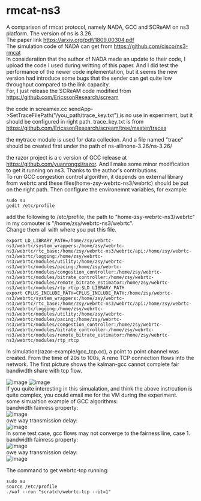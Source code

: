# rmcat-ns3
A comparison of rmcat protocol, namely NADA, GCC and SCReAM on ns3 platform. The version of ns is 3.26.   
The paper link https://arxiv.org/pdf/1809.00304.pdf   
The simulation code of NADA can get from https://github.com/cisco/ns3-rmcat  
In consideration that the author of NADA made an update to their code, I upload the code I used during writting of this paper. And I did test the performance of the newer code inplementation, but it seems the new version had introduce some bugs that the sender can get quite low throughput compared to the link capacity.  
For, I just release the SCReAM code modified from https://github.com/EricssonResearch/scream  

the code in screamex.cc sendApp->SetTraceFilePath("/you_path/trace_key.txt"),is no use in experiment, but it should be configured in right path. trace_key.txt is from https://github.com/EricssonResearch/scream/tree/master/traces  

the mytrace module is used for data collecion. And a file named "trace" should be created first under the  path of ns-allinone-3.26/ns-3.26/  

the razor project is a c version of GCC release at https://github.com/yuanrongxi/razor. And I make some minor modification to get it running on ns3. Thanks to the author's contributions.  
To run GCC congestion control algorithm, it depends on external library from webrtc and these files(home-zsy-webrtc-ns3/webrtc) should be put on the right path. Then configure the environemnt variables, for example:  
```
sudo su  
gedit /etc/profile  
```
add the following to /etc/profile, the path to  "home-zsy-webrtc-ns3/webrtc" in my comouter is "/home/zsy/webrtc-ns3/webrtc".  
Change them all with where you put this file.  
```
export LD_LIBRARY_PATH=/home/zsy/webrtc-ns3/webrtc/system_wrappers:/home/zsy/webrtc-ns3/webrtc/rtc_base:/home/zsy/webrtc-ns3/webrtc/api:/home/zsy/webrtc-ns3/webrtc/logging:/home/zsy/webrtc-ns3/webrtc/modules/utility:/home/zsy/webrtc-ns3/webrtc/modules/pacing:/home/zsy/webrtc-ns3/webrtc/modules/congestion_controller:/home/zsy/webrtc-ns3/webrtc/modules/bitrate_controller:/home/zsy/webrtc-ns3/webrtc/modules/remote_bitrate_estimator:/home/zsy/webrtc-ns3/webrtc/modules/rtp_rtcp:$LD_LIBRARY_PATH  
export CPLUS_INCLUDE_PATH=CPLUS_INCLUDE_PATH:/home/zsy/webrtc-ns3/webrtc/system_wrappers:/home/zsy/webrtc-ns3/webrtc/rtc_base:/home/zsy/webrtc-ns3/webrtc/api:/home/zsy/webrtc-ns3/webrtc/logging:/home/zsy/webrtc-ns3/webrtc/modules/utility:/home/zsy/webrtc-ns3/webrtc/modules/pacing:/home/zsy/webrtc-ns3/webrtc/modules/congestion_controller:/home/zsy/webrtc-ns3/webrtc/modules/bitrate_controller:/home/zsy/webrtc-ns3/webrtc/modules/remote_bitrate_estimator:/home/zsy/webrtc-ns3/webrtc/modules/rtp_rtcp  
```


In simulation(razor-example/gcc_tcp.cc), a point to point channel was created. From the time of 20s to 100s, A reno TCP connection flows into the network. The first picture shows the kalman-gcc cannot complete fair bandiwdth share with tcp flow.  

![image](https://github.com/sonyangchang/rmcat-ns3/blob/master/razor-example/gcc_razor_0remb.png)
![image](https://github.com/sonyangchang/rmcat-ns3/blob/master/razor-example/gcc_razor_1remb.png)  
If you quite interesting in this simualation, and think the above instrcution is quite complex, you could email me for the VM during the experiment.  
some simualtion example of GCC algorithms:  
bandwidth fainress property:  
![image](https://github.com/sonyangchang/rmcat-ns3/blob/master/webrtc-results/webrtc_4_bw.png)  
owe way transmission delay:  
![image](https://github.com/sonyangchang/rmcat-ns3/blob/master/webrtc-results/webrtc_4_delay.png)  
In some test case, gcc flows may not converge to the fairness line, case 1.  
bandwidth fainress property:  
![image](https://github.com/sonyangchang/rmcat-ns3/blob/master/webrtc-results/webrtc_1_bw.png)  
owe way transmission delay:  
![image](https://github.com/sonyangchang/rmcat-ns3/blob/master/webrtc-results/webrtc_1_delay.png)  

The command to get webrtc-tcp running:  
```
sudo su
source /etc/profile
./waf --run "scratch/webrtc-tcp --it=1"
```
